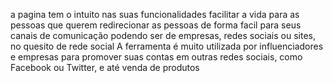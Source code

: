 a pagina tem o intuito nas suas funcionalidades facilitar a vida para as pessoas que querem redirecionar as pessoas de forma facil para seus canais de comunicação
podendo ser de empresas, redes sociais ou sites, no quesito de rede social  A ferramenta é muito utilizada por influenciadores e empresas para promover suas contas em outras redes sociais, como Facebook ou Twitter, e até venda de produtos
